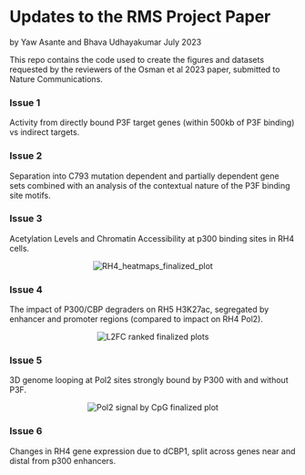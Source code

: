 # Updates to the RMS Project Paper
by Yaw Asante and Bhava Udhayakumar
July 2023

This repo contains the code used to create the figures and datasets requested by the reviewers of the Osman et al 2023 paper, submitted to Nature Communications.

### Issue 1
Activity from directly bound P3F target genes (within 500kb of P3F binding) vs indirect targets. 

### Issue 2
Separation into C793 mutation dependent and partially dependent gene sets combined with an analysis of the contextual nature of the P3F binding site motifs.


### Issue 3
Acetylation Levels and Chromatin Accessibility at p300 binding sites in RH4 cells.
<p align="center"><img align="center" alt="RH4_heatmaps_finalized_plot" src="https://github.com/GryderLab/rms_additional_code/assets/135348829/900e6ea0-fe5f-40bb-9a1f-f633b4e63085">
</p>

### Issue 4
The impact of P300/CBP degraders on RH5 H3K27ac, segregated by enhancer and promoter regions (compared to impact on RH4 Pol2).
<p align="center"><img align="center" alt="L2FC ranked finalized plots" src="https://github.com/GryderLab/rms_additional_code/assets/135348829/a2ccb727-ff59-4bf7-8921-8f615f45bf15">
</p>

### Issue 5
3D genome looping at Pol2 sites strongly bound by P300 with and without P3F.
<p align="center"><img alt="Pol2 signal by CpG finalized plot" src="https://github.com/GryderLab/rms_additional_code/assets/135348829/d7991460-b3d2-40db-9081-63d7a63482fa">
</p>

### Issue 6
Changes in RH4 gene expression due to dCBP1, split across genes near and distal from p300 enhancers.
<p align="center"></p>
